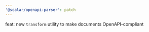 ```yaml
---
'@scalar/openapi-parser': patch
---
```


feat: new `transform` utility to make documents OpenAPI-compliant
